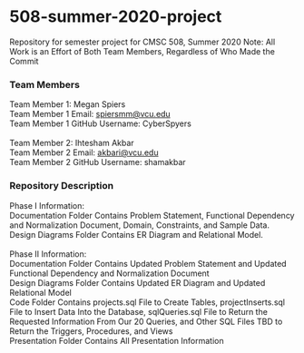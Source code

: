 # 508-summer-2020-project
Repository for semester project for CMSC 508, Summer 2020
Note: All Work is an Effort of Both Team Members, Regardless of Who Made the Commit

### Team Members ###
Team Member 1: Megan Spiers <br/>
Team Member 1 Email: spiersmm@vcu.edu <br/>
Team Member 1 GitHub Username: CyberSpyers <br/>
<br/>
Team Member 2: Ihtesham Akbar <br/>
Team Member 2 Email: akbari@vcu.edu <br/>
Team Member 2 GitHub Username: shamakbar <br/>


### Repository Description ###
Phase I Information: <br/>
Documentation Folder Contains Problem Statement, Functional Dependency and Normalization Document, Domain, Constraints, and Sample Data. <br/>
Design Diagrams Folder Contains ER Diagram and Relational Model. <br/>
<br/>
Phase II Information: <br/>
Documentation Folder Contains Updated Problem Statement and Updated Functional Dependency and Normalization Document <br/>
Design Diagrams Folder Contains Updated ER Diagram and Updated Relational Model <br/>
Code Folder Contains projects.sql File to Create Tables, projectInserts.sql File to Insert Data Into the Database, sqlQueries.sql File to Return the Requested Information From Our 20 Queries, and Other SQL Files TBD to Return the Triggers, Procedures, and Views <br/>
Presentation Folder Contains All Presentation Information <br/>
